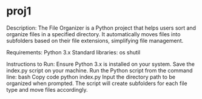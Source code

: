 # proj1

Description:
The File Organizer is a Python project that helps users sort and organize files in a specified directory. It automatically moves files into subfolders based on their file extensions, simplifying file management.

Requirements:
Python 3.x
Standard libraries:
os
shutil

Instructions to Run:
Ensure Python 3.x is installed on your system.
Save the index.py script on your machine.
Run the Python script from the command line:
bash
Copy code
python index.py
Input the directory path to be organized when prompted. The script will create subfolders for each file type and move files accordingly.
